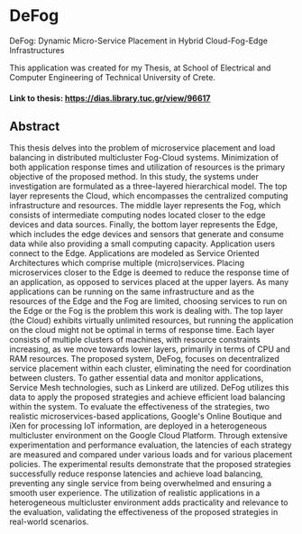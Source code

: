 # DeFog
DeFog: Dynamic Micro-Service Placement in Hybrid Cloud-Fog-Edge Infrastructures

This application was created for my Thesis, at School of Electrical and Computer Engineering of Technical University of Crete.
#### Link to thesis: https://dias.library.tuc.gr/view/96617

## Abstract

This thesis delves into the problem of microservice placement and load balancing in distributed multicluster Fog-Cloud systems. Minimization of both application response times and utilization of resources is the primary objective of the proposed method. In this study, the systems under investigation are formulated as a three-layered hierarchical model. The top layer represents the Cloud, which encompasses the centralized computing infrastructure and resources. The middle layer represents the Fog, which consists of intermediate computing nodes located closer to the edge devices and data sources. Finally, the bottom layer represents the Edge, which includes the edge devices and sensors that generate and consume data while also providing a small computing capacity. Application users connect to the Edge. Applications are modeled as Service Oriented Architectures which comprise multiple (micro)services. Placing microservices closer to the Edge is deemed to reduce the response time of an application, as opposed to services placed at the upper layers. As many applications can be running on the same infrastructure and as the resources of the Edge and the Fog are limited, choosing services to run on the Edge or the Fog is the problem this work is dealing with. The top layer (the Cloud) exhibits virtually unlimited resources, but running the application on the cloud might not be optimal in terms of response time. Each layer consists of multiple clusters of machines, with resource constraints increasing, as we move towards lower layers, primarily in terms of CPU and RAM resources. The proposed system, DeFog, focuses on decentralized service placement within each cluster, eliminating the need for coordination between clusters. To gather essential data and monitor applications, Service Mesh technologies, such as Linkerd are utilized. DeFog utilizes this data to apply the proposed strategies and achieve efficient load balancing within the system. To evaluate the effectiveness of the strategies, two realistic microservices-based applications, Google's Online Boutique and iXen for processing IoT information, are deployed in a heterogeneous multicluster environment on the Google Cloud Platform. Through extensive experimentation and performance evaluation, the latencies of each strategy are measured and compared under various loads and for various placement policies. The experimental results demonstrate that the proposed strategies successfully reduce response latencies and achieve load balancing, preventing any single service from being overwhelmed and ensuring a smooth user experience. The utilization of realistic applications in a heterogeneous multicluster environment adds practicality and relevance to the evaluation, validating the effectiveness of the proposed strategies in real-world scenarios.

